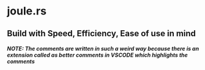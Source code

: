 # joule.rs

## Build with Speed, Efficiency, Ease of use in mind

##### NOTE: The comments are written in such a weird way because there is an extension called as better comments in VSCODE which highlights the comments
